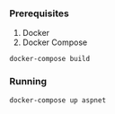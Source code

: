 ### Prerequisites
1. Docker
2. Docker Compose
```commandline
docker-compose build 
```

### Running
```commandline
docker-compose up aspnet
```
